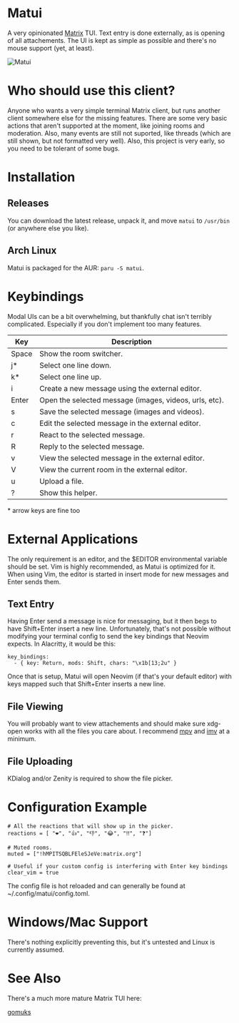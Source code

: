 # Matui

A very opinionated [Matrix](https://matrix.org/) TUI. Text entry is done
externally, as is opening of all attachements. The UI is kept as simple as
possible and there's no mouse support (yet, at least).

![Matui](https://github.com/pkulak/matui/blob/main/screenshot.png?raw=true "The main chat window.")

# Who should use this client?

Anyone who wants a very simple terminal Matrix client, but runs another client
somewhere else for the missing features. There are some very basic actions
that aren't supported at the moment, like joining rooms and moderation. Also,
many events are still not suported, like threads (which are still shown, but
not formatted very well). Also, this project is very early, so you need to
be tolerant of some bugs.

# Installation

## Releases

You can download the latest release, unpack it, and move `matui` to `/usr/bin`
(or anywhere else you like).

## Arch Linux

Matui is packaged for the AUR: `paru -S matui`.

# Keybindings

Modal UIs can be a bit overwhelming, but thankfully chat isn't terribly
complicated. Especially if you don't implement too many features.

| Key   | Description                                            |
|-------|--------------------------------------------------------|
| Space | Show the room switcher.                                |
| j*    | Select one line down.                                  |
| k*    | Select one line up.                                    |
| i     | Create a new message using the external editor.        |
| Enter | Open the selected message (images, videos, urls, etc). |
| s     | Save the selected message (images and videos).         |
| c     | Edit the selected message in the external editor.      |
| r     | React to the selected message.                         |
| R     | Reply to the selected message.                         |
| v     | View the selected message in the external editor.      |
| V     | View the current room in the external editor.          |
| u     | Upload a file.                                         |
| ?     | Show this helper.                                      |

\* arrow keys are fine too

# External Applications

The only requirement is an editor, and the $EDITOR environmental variable should
be set. Vim is highly recommended, as Matui is optimized for it. When using Vim,
the editor is started in insert mode for new messages and Enter sends them.

## Text Entry

Having Enter send a message is nice for messaging, but it then begs to have
Shift+Enter insert a new line. Unfortunately, that's not possible without
modifying your terminal config to send the key bindings that Neovim expects.
In Alacritty, it would be this:

```
key_bindings:
  - { key: Return, mods: Shift, chars: "\x1b[13;2u" }
```

Once that is setup, Matui will open Neovim (if that's your default editor)
with keys mapped such that Shift+Enter inserts a new line.

## File Viewing

You will probably want to view attachements and should make sure xdg-open works
with all the files you care about. I recommend [mpv](https://mpv.io/) and
[imv](https://sr.ht/~exec64/imv/) at a minimum.

## File Uploading

KDialog and/or Zenity is required to show the file picker.

# Configuration Example

```
# All the reactions that will show up in the picker.
reactions = [ "❤️", "👍", "👎", "😂", "‼️", "❓️"]

# Muted rooms.
muted = ["!hMPITSQBLFEleSJeVe:matrix.org"]

# Useful if your custom config is interfering with Enter key bindings
clear_vim = true
```

The config file is hot reloaded and can generally be found at
~/.config/matui/config.toml.

# Windows/Mac Support

There's nothing explicitly preventing this, but it's untested and Linux is
currently assumed.

# See Also

There's a much more mature Matrix TUI here:

[gomuks](https://github.com/tulir/gomuks)

